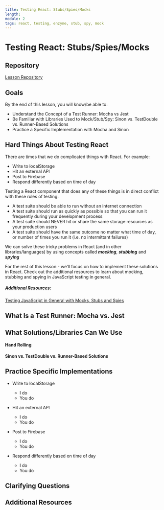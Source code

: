 ```yaml
---
title: Testing React: Stubs/Spies/Mocks
length: 
module: 2
tags: react, testing, enzyme, stub, spy, mock
---
```


# Testing React: Stubs/Spies/Mocks

## Repository

[Lesson Repository](https://github.com/turingschool-examples/react-testing-with-stubs)

## Goals

By the end of this lesson, you will know/be able to:

* Understand the Concept of a Test Runner: Mocha vs Jest
* Be Familiar with Libraries Used to Mock/Stub/Spy: Sinon vs. TestDouble vs. Runner-Based Solutions
* Practice a Specific Implementation with Mocha and Sinon

## Hard Things About Testing React

There are times that we do complicated things with React. For example:

- Write to localStorage
- Hit an external API
- Post to Firebase
- Respond differently based on time of day

Testing a React component that does any of these things is in direct conflict with these rules of testing.

- A test suite should be able to run without an internet connection
- A test suite should run as quickly as possible so that you can run it frequently during your development process
- A test suite should NEVER hit or share the same storage resources as your production users
- A test suite should have the same outcome no matter what time of day, or number of times you run it (i.e. no intermittant failures)

We can solve these tricky problems in React (and in other libraries/languages) by using concepts called ***mocking***, ***stubbing*** and ***spying***

For the rest of this lesson - we'll focus on how to implement these solutions in React. Check out the additional resources to learn about mocking, stubbing and spying in JavaScript testing in general.

##### Additional Resources: 

[Testing JavaScript in General with Mocks, Stubs and Spies](https://github.com/turingschool/lesson_plans/blob/master/ruby_04-apis_and_scalability/testing_javascript-mocks_and_stubs.markdown)

## What Is a Test Runner: Mocha vs. Jest

## What Solutions/Libraries Can We Use

#### Hand Rolling

#### Sinon vs. TestDouble vs. Runner-Based Solutions

## Practice Specific Implementations

- Write to localStorage
  - I do
  - You do

- Hit an external API
  - I do
  - You do

- Post to Firebase
  - I do
  - You do

- Respond differently based on time of day
  - I do
  - You do

## Clarifying Questions

## Additional Resources